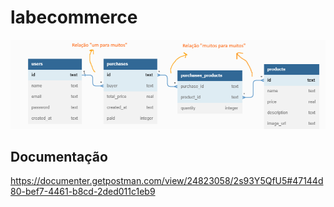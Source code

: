 # labecommerce
![Navigate](./src/img/banco-dados.png)
##
## Documentação
https://documenter.getpostman.com/view/24823058/2s93Y5QfU5#47144d80-bef7-4461-b8cd-2ded011c1eb9
